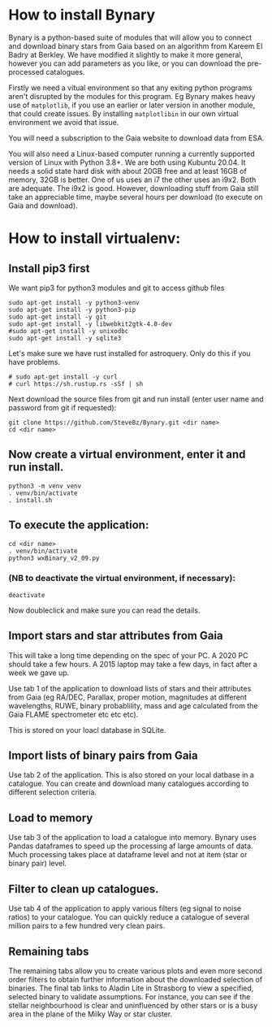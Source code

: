 # How to install Bynary

Bynary is a python-based suite of modules that will allow you to connect and download binary stars from Gaia based on an algorithm from Kareem El Badry at Berkley.  We have modified it slightly to make it more general, however you can add parameters as you like, or you can download the pre-processed catalogues.

Firstly we need a vitual environment so that any exiting python programs aren't disrupted by the modules for this program.  Eg Bynary makes heavy use of `matplotlib`, if you use an earlier or later version in another module, that could create issues.  By installing  `matplotlibin` in our own virtual environment we avoid that issue.

You will need a subscription to the Gaia website to download data from ESA.

You will also need a Linux-based computer running a currently supported version of Linux with Python 3.8+. We are both using Kubuntu 20.04.  It needs a solid state hard disk with about 20GB free and at least 16GB of memory, 32GB is better.  One of us uses an i7 the other uses an i9x2.  Both are adequate.  The i9x2 is good.  However, downloading stuff from Gaia still take an appreciable time, maybe several hours per download (to execute on Gaia and download).  

# How to install virtualenv:

## Install pip3 first

We want pip3 for python3 modules and git to access github files

```
sudo apt-get install -y python3-venv
sudo apt-get install -y python3-pip
sudo apt-get install -y git
sudo apt-get install -y libwebkit2gtk-4.0-dev
#sudo apt-get install -y unixodbc
sudo apt-get install -y sqlite3
```

Let's make sure we have rust installed for astroquery.  Only do this if you have problems.
```
# sudo apt-get install -y curl
# curl https://sh.rustup.rs -sSf | sh
```
Next download the source files from git and run install (enter user name and password from git if requested):
```
git clone https://github.com/SteveBz/Bynary.git <dir name>
cd <dir name>
```
## Now create a virtual environment, enter it and run install.
```
python3 -m venv venv
. venv/bin/activate
. install.sh
```

## To execute the application:
```
cd <dir name>
. venv/bin/activate
python3 wxBinary_v2_09.py
```
### (NB to deactivate the virtual environment, if necessary):
```
deactivate
```
Now doubleclick and make sure you can read the details.
## Import stars and star attributes from Gaia
This will take a long time depending on the spec of your PC.  A 2020 PC should take a few hours. A 2015 laptop may take a few days, in fact after a week we gave up.

Use tab 1 of the application to download lists of stars and their attributes from Gaia (eg RA/DEC, Parallax, proper motion, magnitudes at different wavelengths, RUWE, binary probablility, mass and age calculated from the Gaia FLAME spectrometer etc etc etc).

This is stored on your loacl database in SQLite.
## Import lists of binary pairs from Gaia
Use tab 2 of the application.  This is also stored on your local datbase in a catalogue.  You can create and download many catalogues according to different selection criteria.
## Load to memory
Use tab 3 of the application to load a catalogue into memory.  Bynary uses Pandas dataframes to speed up the processing af large amounts of data.  Much processing takes place at dataframe level and not at item (star or binary pair) level.
## Filter to clean up catalogues.
Use tab 4 of the application to apply various filters (eg signal to noise ratios) to your catalogue.  You can quickly reduce a catalogue of several million pairs to a few hundred very clean pairs.

## Remaining tabs
The remaining tabs allow you to create various plots and even more second order filters to obtain further information about the downloaded selection of binaries.  The final tab links to Aladin Lite in Strasborg to view a specified, selected binary to validate assumptions.  For instance, you can see if the stellar neighbourhood is clear and uninfluenced by other stars or is a busy area in the plane of the Milky Way or star cluster.
